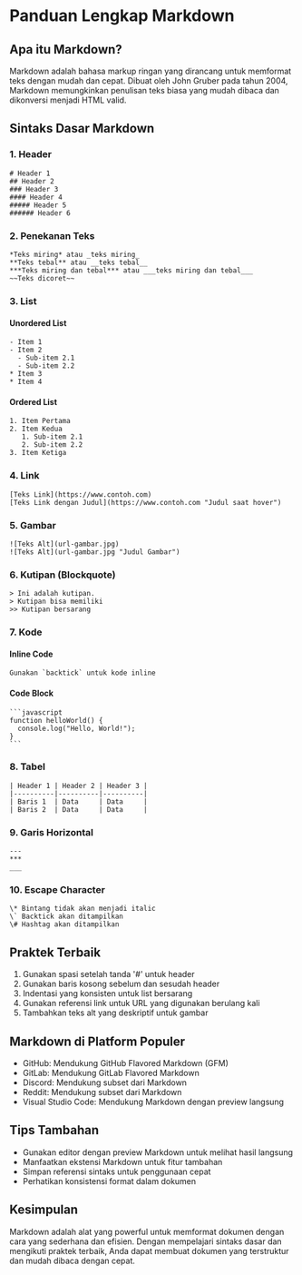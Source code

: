 # Panduan Lengkap Markdown

## Apa itu Markdown?
Markdown adalah bahasa markup ringan yang dirancang untuk memformat teks dengan mudah dan cepat. Dibuat oleh John Gruber pada tahun 2004, Markdown memungkinkan penulisan teks biasa yang mudah dibaca dan dikonversi menjadi HTML valid.

## Sintaks Dasar Markdown

### 1. Header
```
# Header 1
## Header 2
### Header 3
#### Header 4
##### Header 5
###### Header 6
```

### 2. Penekanan Teks
```
*Teks miring* atau _teks miring_
**Teks tebal** atau __teks tebal__
***Teks miring dan tebal*** atau ___teks miring dan tebal___
~~Teks dicoret~~
```

### 3. List
#### Unordered List
```
- Item 1
- Item 2
  - Sub-item 2.1
  - Sub-item 2.2
* Item 3
* Item 4
```

#### Ordered List
```
1. Item Pertama
2. Item Kedua
   1. Sub-item 2.1
   2. Sub-item 2.2
3. Item Ketiga
```

### 4. Link
```
[Teks Link](https://www.contoh.com)
[Teks Link dengan Judul](https://www.contoh.com "Judul saat hover")
```

### 5. Gambar
```
![Teks Alt](url-gambar.jpg)
![Teks Alt](url-gambar.jpg "Judul Gambar")
```

### 6. Kutipan (Blockquote)
```
> Ini adalah kutipan.
> Kutipan bisa memiliki
>> Kutipan bersarang
```

### 7. Kode
#### Inline Code
```
Gunakan `backtick` untuk kode inline
```

#### Code Block
````
```javascript
function helloWorld() {
  console.log("Hello, World!");
}
```
````

### 8. Tabel
```
| Header 1 | Header 2 | Header 3 |
|----------|----------|----------|
| Baris 1  | Data     | Data     |
| Baris 2  | Data     | Data     |
```

### 9. Garis Horizontal
```
---
***
___
```

### 10. Escape Character
```
\* Bintang tidak akan menjadi italic
\` Backtick akan ditampilkan
\# Hashtag akan ditampilkan
```

## Praktek Terbaik
1. Gunakan spasi setelah tanda '#' untuk header
2. Gunakan baris kosong sebelum dan sesudah header
3. Indentasi yang konsisten untuk list bersarang
4. Gunakan referensi link untuk URL yang digunakan berulang kali
5. Tambahkan teks alt yang deskriptif untuk gambar

## Markdown di Platform Populer
- GitHub: Mendukung GitHub Flavored Markdown (GFM)
- GitLab: Mendukung GitLab Flavored Markdown
- Discord: Mendukung subset dari Markdown
- Reddit: Mendukung subset dari Markdown
- Visual Studio Code: Mendukung Markdown dengan preview langsung

## Tips Tambahan
- Gunakan editor dengan preview Markdown untuk melihat hasil langsung
- Manfaatkan ekstensi Markdown untuk fitur tambahan
- Simpan referensi sintaks untuk penggunaan cepat
- Perhatikan konsistensi format dalam dokumen

## Kesimpulan
Markdown adalah alat yang powerful untuk memformat dokumen dengan cara yang sederhana dan efisien. Dengan mempelajari sintaks dasar dan mengikuti praktek terbaik, Anda dapat membuat dokumen yang terstruktur dan mudah dibaca dengan cepat.